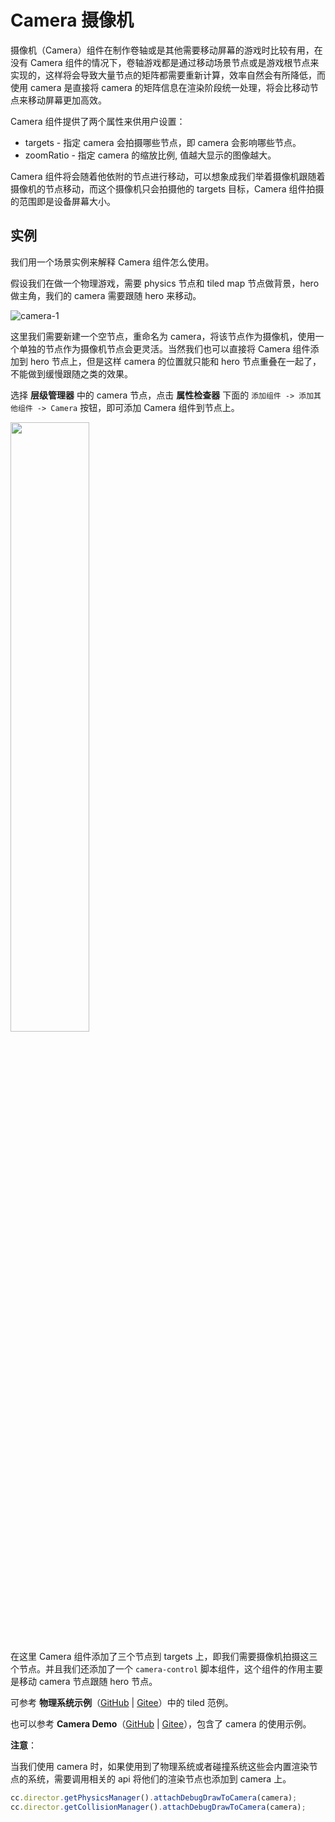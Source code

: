 # Camera 摄像机

摄像机（Camera）组件在制作卷轴或是其他需要移动屏幕的游戏时比较有用，在没有 Camera 组件的情况下，卷轴游戏都是通过移动场景节点或是游戏根节点来实现的，这样将会导致大量节点的矩阵都需要重新计算，效率自然会有所降低，而使用 camera 是直接将 camera 的矩阵信息在渲染阶段统一处理，将会比移动节点来移动屏幕更加高效。

Camera 组件提供了两个属性来供用户设置：

- targets - 指定 camera 会拍摄哪些节点，即 camera 会影响哪些节点。
- zoomRatio - 指定 camera 的缩放比例, 值越大显示的图像越大。

Camera 组件将会随着他依附的节点进行移动，可以想象成我们举着摄像机跟随着摄像机的节点移动，而这个摄像机只会拍摄他的 targets 目标，Camera 组件拍摄的范围即是设备屏幕大小。

## 实例

我们用一个场景实例来解释 Camera 组件怎么使用。

假设我们在做一个物理游戏，需要 physics 节点和 tiled map 节点做背景，hero 做主角，我们的 camera 需要跟随 hero 来移动。

![camera-1](./camera/camera-1.png)

这里我们需要新建一个空节点，重命名为 camera，将该节点作为摄像机，使用一个单独的节点作为摄像机节点会更灵活。当然我们也可以直接将 Camera 组件添加到 hero 节点上，但是这样 camera 的位置就只能和 hero 节点重叠在一起了，不能做到缓慢跟随之类的效果。

选择 **层级管理器** 中的 camera 节点，点击 **属性检查器** 下面的 `添加组件 -> 添加其他组件 -> Camera` 按钮，即可添加 Camera 组件到节点上。

<img src="./camera/camera-2.png" style="width:50%;height:50%"></img>

在这里 Camera 组件添加了三个节点到 targets 上，即我们需要摄像机拍摄这三个节点。并且我们还添加了一个 `camera-control` 脚本组件，这个组件的作用主要是移动 camera 节点跟随 hero 节点。

可参考 **物理系统示例**（[GitHub](https://github.com/cocos-creator/example-physics/tree/master/assets/cases/demo) | [Gitee](https://gitee.com/mirrors_cocos-creator/example-physics/blob/master/assets/cases/demo)）中的 tiled 范例。

也可以参考 **Camera Demo**（[GitHub](https://github.com/cocos-creator/demo-camera) | [Gitee](https://gitee.com/mirrors_cocos-creator/demo-camera)），包含了 camera 的使用示例。

**注意**：

当我们使用 camera 时，如果使用到了物理系统或者碰撞系统这些会内置渲染节点的系统，需要调用相关的 api 将他们的渲染节点也添加到 camera 上。

```javascript
cc.director.getPhysicsManager().attachDebugDrawToCamera(camera);
cc.director.getCollisionManager().attachDebugDrawToCamera(camera);
```
